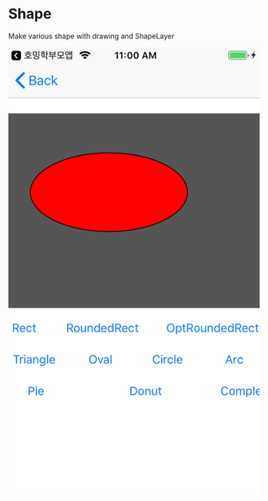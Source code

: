 # Shape
Make various shape with drawing and ShapeLayer


![alt screenshot](https://github.com/myunggu/Shape/blob/master/Shape/ScreenShot.png)
